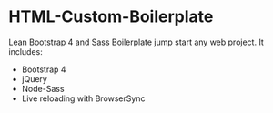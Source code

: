 # HTML-Custom-Boilerplate

Lean Bootstrap 4 and Sass Boilerplate jump start any web project. It includes:

- Bootstrap 4
- jQuery
- Node-Sass
- Live reloading with BrowserSync
